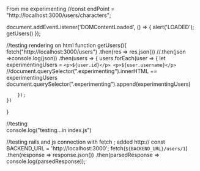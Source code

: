 

From me experimenting
//const endPoint = "http://localhost:3000/users/characters";

document.addEventListener('DOMContentLoaded', () => {
    alert('LOADED');
    getUsers()
  });


//testing rendering on html
function getUsers(){
    fetch("http://localhost:3000/users")
    .then(res => res.json())
    //.then(json =>console.log(json))
    .then(users => {
        users.forEach(user => {
            let experimentingUsers = `
                <p>${user.id}</p>
                <p>${user.username}</p>
            `
        //document.querySelector(".experimenting").innerHTML += experimentingUsers
        document.querySelector(".experimenting").append(experimentingUsers)
            
        });
    })
}



//testing  
console.log("testing...in index.js")


//testing rails and js connection with fetch ; added http://
const BACKEND_URL = 'http://localhost:3000';
fetch(`${BACKEND_URL}/users/1`)
  .then(response => response.json())
  .then(parsedResponse => console.log(parsedResponse));